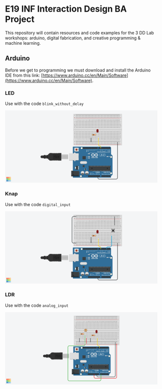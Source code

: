 # E19 INF Interaction Design BA Project

This repository will contain resources and code examples for the 3 DD Lab workshops: arduino, digital fabrication, and creative programming & machine learning.

## Arduino

Before we get to programming we must download and install the Arduino IDE from this link: [https://www.arduino.cc/en/Main/Software](https://www.arduino.cc/en/Main/Software).

### LED
Use with the code ```blink_without_delay```


![](/assets/led.png)

###  Knap
Use with the code ```digital_input```

![](/assets/knap.png)

### LDR
Use with the code ```analog_input```

![](/assets/ldr.png)
